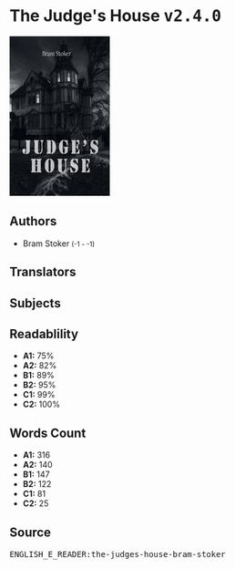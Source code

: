 # The Judge's House <kbd>v2.4.0</kbd>

![](./cover.medium.jpg "")

## Authors


 - Bram Stoker <small>(-1 - -1)</small>

## Translators



## Subjects



## Readablility


 - **A1:** 75%
 - **A2:** 82%
 - **B1:** 89%
 - **B2:** 95%
 - **C1:** 99%
 - **C2:** 100%

## Words Count


 - **A1:** 316
 - **A2:** 140
 - **B1:** 147
 - **B2:** 122
 - **C1:** 81
 - **C2:** 25

## Source


<kbd>ENGLISH_E_READER:the-judges-house-bram-stoker</kbd>
